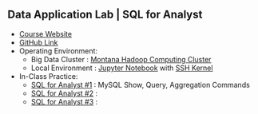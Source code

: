 ## Data Application Lab | SQL for Analyst

* <a href="https://www.dataapplab.com/datascience/">Course Website</a>
* <a href="https://github.com/smartzdp/Data-Application-Lab/edit/master/Data%20Scientist%20Bootcamp/Big%20Data%20for%20Data%20Scientist">GitHub Link</a>
* Operating Environment:
   * Big Data Cluster : <a href="https://montana.dataapplab.com/">Montana Hadoop Computing Cluster</a>
   * Local Environment : <a href="https://jupyter.org/">Jupyter Notebook</a> with <a href="https://github.com/NII-cloud-operation/sshkernel">SSH Kernel</a>
* In-Class Practice:
   * <a href="https://smartzdp.github.io/dataapplab/mysql/SQL-for-Analyst-1.html">SQL for Analyst #1</a> : MySQL Show, Query, Aggregation Commands
   * <a href="https://smartzdp.github.io/dataapplab/mysql/SQL-for-Analyst-2.html">SQL for Analyst #2</a> : 
   * <a href="https://smartzdp.github.io/dataapplab/mysql/SQL-for-Analyst-3.html">SQL for Analyst #3</a> : 
